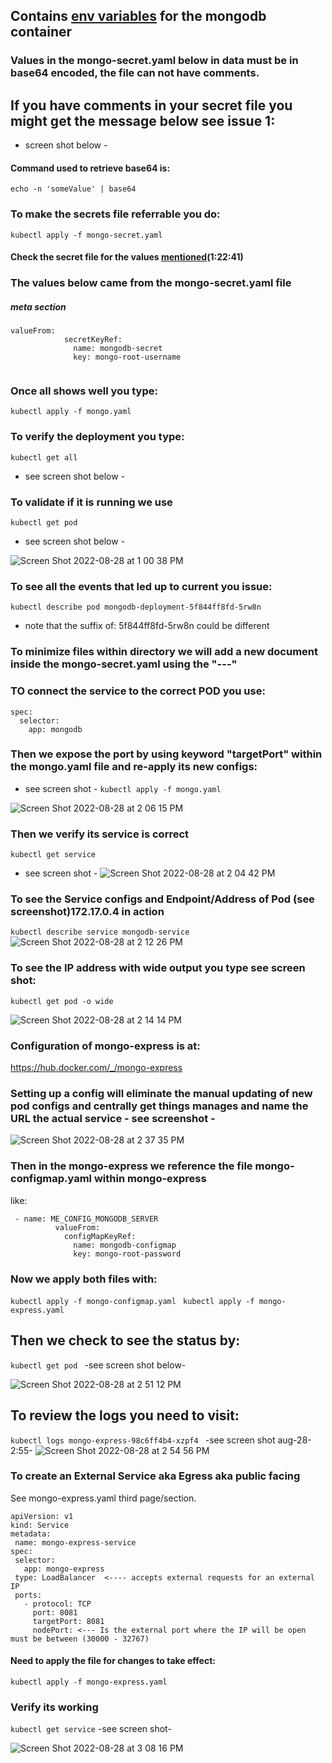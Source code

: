 ## Contains [env variables](https://hub.docker.com/_/mongo ) for the mongodb container
### Values in the mongo-secret.yaml below in data must be in base64 encoded, the file can not have comments.
## If you have comments in your secret file you might get the message below see issue 1:
- screen shot below -
#### Command used to retrieve base64 is: 
```echo -n 'someValue' | base64```

### To make the secrets file referrable you do:
```kubectl apply -f mongo-secret.yaml```
#### Check the secret file for the values [mentioned](https://www.youtube.com/watch?v=X48VuDVv0do)(1:22:41)


### The values below came from the mongo-secret.yaml file
##### meta section
```
valueFrom:
            secretKeyRef:
              name: mongodb-secret
              key: mongo-root-username 
              
```
### Once all shows well you type:
`kubectl apply -f mongo.yaml`

### To verify the deployment you type:
`kubectl get all`
- see screen shot below - 
### To validate if it is running we use
`kubectl get pod`
- see screen shot below -

![Screen Shot 2022-08-28 at 1 00 38 PM](https://user-images.githubusercontent.com/13468708/187091979-ff9627fc-f2da-4b30-bdec-14339cf5bc42.png)


### To see all the events that led up to current you issue:
`kubectl describe pod mongodb-deployment-5f844ff8fd-5rw8n`
* note that the suffix of: 5f844ff8fd-5rw8n could be different

### To minimize files within directory we will add a new document inside the mongo-secret.yaml using the "---" 

### TO connect the service to the correct POD you use:
```
spec:
  selector:
    app: mongodb
```

### Then we expose the port by using keyword "targetPort" within the mongo.yaml file and re-apply its new configs:
- see screen shot - 
`kubectl apply -f mongo.yaml`

![Screen Shot 2022-08-28 at 2 06 15 PM](https://user-images.githubusercontent.com/13468708/187091954-188ccfb7-b304-4087-a1da-b59ec4b76783.png)


### Then we verify its service is correct
`kubectl get service`
- see screen shot -
![Screen Shot 2022-08-28 at 2 04 42 PM](https://user-images.githubusercontent.com/13468708/187091930-d6219d66-a0db-460b-ad32-6aa02bda45de.png)


### To see the Service configs and Endpoint/Address of Pod (see screenshot)172.17.0.4 in action
`kubectl describe service mongodb-service`
![Screen Shot 2022-08-28 at 2 12 26 PM](https://user-images.githubusercontent.com/13468708/187091917-d003b974-2aac-434a-baf1-a61e922ef97c.png)


### To see the IP address with wide output you type see screen shot:
`kubectl get pod -o wide`

![Screen Shot 2022-08-28 at 2 14 14 PM](https://user-images.githubusercontent.com/13468708/187091898-8fa8a6cf-cddc-475b-ba71-008d12c12298.png)

### Configuration of mongo-express is at:
https://hub.docker.com/_/mongo-express


### Setting up a config will eliminate the manual updating of new pod configs and centrally get things manages and name the URL the actual service - see screenshot -
![Screen Shot 2022-08-28 at 2 37 35 PM](https://user-images.githubusercontent.com/13468708/187091883-d7c02a51-b97d-427a-8ac1-781cd2595e75.png)


### Then in the mongo-express we reference the file mongo-configmap.yaml within mongo-express
like:
```
 - name: ME_CONFIG_MONGODB_SERVER
          valueFrom:
            configMapKeyRef:
              name: mongodb-configmap
              key: mongo-root-password
```

### Now we apply both files with:
`kubectl apply -f mongo-configmap.yaml `
`kubectl apply -f mongo-express.yaml `

## Then we check to see the status by:
`kubectl get pod `
-see screen shot below-

![Screen Shot 2022-08-28 at 2 51 12 PM](https://user-images.githubusercontent.com/13468708/187091866-1248f452-b0ea-4c4e-8f21-8dd7ad809d7b.png)


## To review the logs you need to visit:
`kubectl logs mongo-express-98c6ff4b4-xzpf4 `
-see screen shot aug-28-2:55-
![Screen Shot 2022-08-28 at 2 54 56 PM](https://user-images.githubusercontent.com/13468708/187091847-da07ed44-d0cb-490c-bca7-5f0835dbbe53.png)

### To create an External Service aka Egress aka public facing
See mongo-express.yaml third page/section.
 ```
 apiVersion: v1
kind: Service
metadata:
  name: mongo-express-service
spec:
  selector:
    app: mongo-express
  type: LoadBalancer  <---- accepts external requests for an external IP
  ports:
    - protocol: TCP
      port: 8081
      targetPort: 8081
      nodePort: <--- Is the external port where the IP will be open must be between (30000 - 32767)
```

#### Need to apply the file for changes to take effect:
`kubectl apply -f mongo-express.yaml `

### Verify its working
`kubectl get service`
-see screen shot-

![Screen Shot 2022-08-28 at 3 08 16 PM](https://user-images.githubusercontent.com/13468708/187091833-440f86fa-c2b0-4d9c-9e03-78df401f2c55.png)
